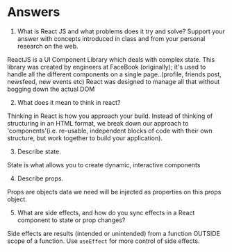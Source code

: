 # Answers

1. What is React JS and what problems does it try and solve? Support your answer with concepts introduced in class and from your personal research on the web.

ReactJS is a UI Component Library which deals with complex state. This library was created by engineers at FaceBook (originally); it's used to handle all the different components on a single page..(profile, friends post, newsfeed, new events etc) React was designed to manage all that without bogging down the actual DOM

2. What does it mean to think in react?

Thinking in React is how you approach your build. Instead of thinking of structuring in an HTML format, we break down our approach to 'components'(i.e. re-usable, independent blocks of code with their own structure, but work together to build your application).

3. Describe state.

State is what allows you to create dynamic, interactive components

4. Describe props.

Props are objects data we need will be injected as properties on this props object.

5. What are side effects, and how do you sync effects in a React component to state or prop changes?

Side effects are results (intended or unintended) from a function OUTSIDE scope of a function. Use `useEffect` for more control of side effects.

